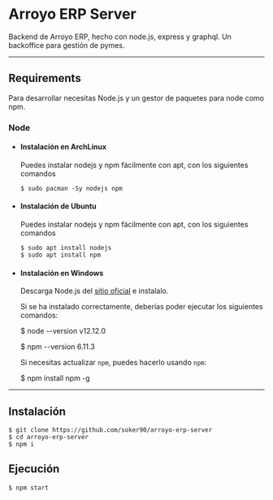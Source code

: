 # Arroyo ERP Server

Backend de Arroyo ERP, hecho con node.js, express y graphql. Un backoffice para gestión de pymes.

---
## Requirements

Para desarrollar necesitas Node.js y un gestor de paquetes para node como npm.

### Node
- #### Instalación en ArchLinux

  Puedes instalar nodejs y npm fácilmente con apt, con los siguientes comandos

      $ sudo pacman -Sy nodejs npm
      
- #### Instalación de Ubuntu

  Puedes instalar nodejs y npm fácilmente con apt, con los siguientes comandos

      $ sudo apt install nodejs
      $ sudo apt install npm
      
- #### Instalación en Windows

  Descarga Node.js del [sitio oficial](https://nodejs.org/) e instalalo.

  Si se ha instalado correctamente, deberías poder ejecutar los siguientes comandos:

    $ node --version
    v12.12.0

    $ npm --version
    6.11.3

  Si necesitas actualizar `npm`, puedes hacerlo usando `npm`:

    $ npm install npm -g

---

## Instalación

    $ git clone https://github.com/soker90/arroyo-erp-server
    $ cd arroyo-erp-server
    $ npm i

## Ejecución

    $ npm start
